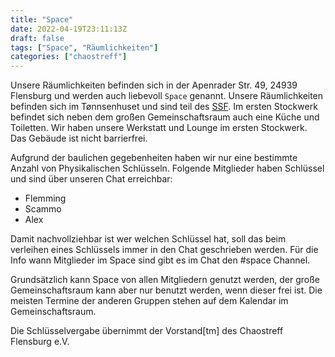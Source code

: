```yaml
---
title: "Space"
date: 2022-04-19T23:11:13Z
draft: false
tags: ["Space", "Räumlichkeiten"]
categories: ["chaostreff"]
---
```

Unsere Räumlichkeiten befinden sich in der Apenrader Str. 49, 24939 Flensburg und werden auch liebevoll `Space` genannt. Unsere Räumlichkeiten befinden sich im Tønnsenhuset und sind teil des [SSF](https://syfo.de/de/). Im ersten Stockwerk befindet sich neben dem großen Gemeinschaftsraum auch eine Küche und Toiletten. Wir haben unsere Werkstatt und Lounge im ersten Stockwerk. Das Gebäude ist nicht barrierfrei.

Aufgrund der baulichen gegebenheiten haben wir nur eine bestimmte Anzahl von Physikalischen Schlüsseln. Folgende Mitglieder haben Schlüssel und sind über unseren Chat erreichbar:

- Flemming
- Scammo
- Alex

Damit nachvollziehbar ist wer welchen Schlüssel hat, soll das beim verleihen eines Schlüssels immer in den Chat geschrieben werden. Für die Info wann Mitglieder im Space sind gibt es im Chat den #space Channel.

Grundsätzlich kann Space von allen Mitgliedern genutzt werden, der große Gemeinschaftsraum kann aber nur benutzt werden, wenn dieser frei ist. Die meisten Termine der anderen Gruppen stehen auf dem Kalendar im Gemeinschaftsraum.

Die Schlüsselvergabe übernimmt der Vorstand[tm] des Chaostreff Flensburg e.V.